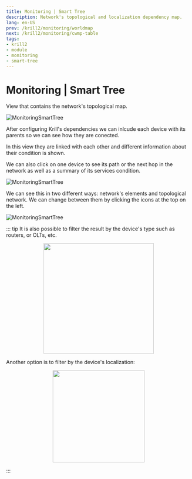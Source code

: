 ```yaml
---
title: Monitoring | Smart Tree
description: Network's topological and localization dependency map.
lang: en-US
prev: /krill2/monitoring/worldmap
next: /krill2/monitoring/cwmp-table
tags:
- krill2
- module
- monitoring
- smart-tree
---
```

# Monitoring | Smart Tree

View that contains the network's topological map.

![MonitoringSmartTree](/img/krill2/monitoring/0701.png)

After configuring Krill's dependencies we can inlcude each device with its parents so we can see how they are conected.

In this view they are linked with each other and different information about their condition is shown.

We can also click on one device to see its path or the next hop in the network as well as a summary of its services condition.

![MonitoringSmartTree](/img/krill2/monitoring/0705.png)

We can see this in two different ways: network's elements and topological network. We can change between them by clicking the icons at the top on the left.

![MonitoringSmartTree](/img/krill2/monitoring/0704.png)

::: tip
It is also possible to filter the result by the device's type such as routers, or OLTs, etc.

<p align="center"><img src="/img/krill2/monitoring/0702.png" width="300"></p>

Another option is to filter by the device's localization:

<p align="center"><img src="/img/krill2/monitoring/0703.png" width="250"></p>
:::
